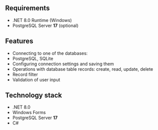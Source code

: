 ## Requirements

- .NET 8.0 Runtime (Windows)
- PostgreSQL Server **17** (optional)

## Features

- Connecting to one of the databases:
- PostgreSQL, SQLite
- Configuring connection settings and saving them
- Operations with database table records: create, read, update, delete
- Record filter
- Validation of user input

## Technology stack

- .NET 8.0
- Windows Forms
- PostgreSQL Server **17**
- C#
